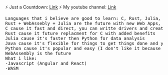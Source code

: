 ⚡ Just a Countdown: <a href="https://banekondic1996.github.io">Link</a>
⚡ My youtube channel: <a href="https://www.youtube.com/watch?v=dQw4w9WgXcQ">Link</a>
<pre>Languages that i believe are good to learn: C, Rust, Julia, Java, Python and maybe Q# for future
Rust + WebAssebly + Julia are the future with new Web Apps, of course with javascript :)
C cause it fast and direct, you can writte drivers and create whatever you want
Rust cause it future replacment for C with added benefits
Julia cause it's faster then Python for data analysis
Java cause it's flexible for things to get things done and your not bound to Windows
Python cause it's popular and easy (I don't like it because of indentions and speed, try Cython for speed)
WebAssembly is the future
What i like:
-Javascript (Angular and React)
-WASM
</pre>
